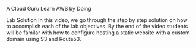 A Cloud Guru
Learn AWS by Doing

Lab Solution
In this video, we go through the step by step solution on how to accomplish each of the lab objectives. 
By the end of the video students will be familar with how to configure hosting a static website with a custom domain using S3 and Route53.
